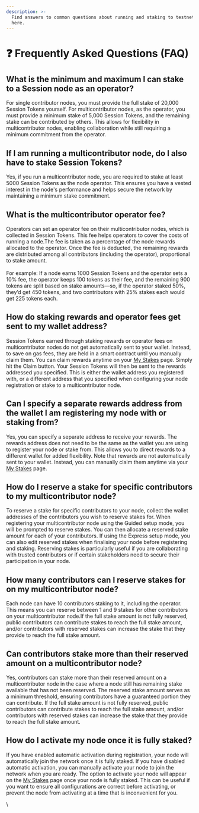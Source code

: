 ```yaml
---
description: >-
  Find answers to common questions about running and staking to testnet nodes
  here.
---
```


# ❓ Frequently Asked Questions (FAQ)

## **What is the minimum and maximum I can stake to a Session node as an operator?**

For single contributor nodes, you must provide the full stake of 20,000 Session Tokens yourself. For multicontributor nodes, as the operator, you must provide a minimum stake of 5,000 Session Tokens, and the remaining stake can be contributed by others. This allows for flexibility in multicontributor nodes, enabling collaboration while still requiring a minimum commitment from the operator.

## If I am running a multicontributor node, do I also have to stake Session Tokens?

Yes, if you run a multicontributor node, you are required to stake at least 5000 Session Tokens as the node operator. This ensures you have a vested interest in the node's performance and helps secure the network by maintaining a minimum stake commitment.

## What is the multicontributor operator fee?

Operators can set an operator fee on their multicontributor nodes, which is collected in Session Tokens. This fee helps operators to cover the costs of running a node.The fee is taken as a percentage of the node rewards allocated to the operator. Once the fee is deducted, the remaining rewards are distributed among all contributors (including the operator), proportional to stake amount.\
\
For example: If a node earns 1000 Session Tokens and the operator sets a 10% fee, the operator keeps 100 tokens as their fee, and the remaining 900 tokens are split based on stake amounts—so, if the operator staked 50%, they’d get 450 tokens, and two contributors with 25% stakes each would get 225 tokens each.

## How do staking rewards and operator fees get sent to my wallet address?

Session Tokens earned through staking rewards or operator fees on multicontributor nodes do not get automatically sent to your wallet. Instead, to save on gas fees, they are held in a smart contract until you manually claim them. You can claim rewards anytime on your [My Stakes](https://stake.getsession.org/mystakes) page. Simply hit the Claim button. Your Session Tokens will then be sent to the rewards addressed you specified. This is either the wallet address you registered with, or a different address that you specified when configuring your node registration or stake to a multicontributor node.

## Can I specify a separate rewards address from the wallet I am registering my node with or staking from?

Yes, you can specify a separate address to receive your rewards. The rewards address does not need to be the same as the wallet you are using to register your node or stake from. This allows you to direct rewards to a different wallet for added flexibility. Note that rewards are not automatically sent to your wallet. Instead, you can manually claim them anytime via your [My Stakes](https://stake.getsession.org/mystakes) page.

## How do I reserve a stake for specific contributors to my multicontributor node?

To reserve a stake for specific contributors to your node, collect the wallet addresses of the contributors you wish to reserve stakes for. When registering your multicontributor node using the Guided setup mode, you will be prompted to reserve stakes. You can then allocate a reserved stake amount for each of your contributors. If using the Express setup mode, you can also edit reserved stakes when finalising your node before registering and staking. Reserving stakes is particularly useful if you are collaborating with trusted contributors or if certain stakeholders need to secure their participation in your node.

## How many contributors can I reserve stakes for on my multicontributor node?

Each node can have 10 contributors staking to it, including the operator. This means you can reserve between 1 and 9 stakes for other contributors on your multicontributor node.If the full stake amount is not fully reserved, public contributors can contribute stakes to reach the full stake amount, and/or contributors with reserved stakes can increase the stake that they provide to reach the full stake amount.

## Can contributors stake more than their reserved amount on a multicontributor node?

Yes, contributors can stake more than their reserved amount on a multicontributor node in the case where a node still has remaining stake available that has not been reserved. The reserved stake amount serves as a minimum threshold, ensuring contributors have a guaranteed portion they can contribute. If the full stake amount is not fully reserved, public contributors can contribute stakes to reach the full stake amount, and/or contributors with reserved stakes can increase the stake that they provide to reach the full stake amount.

## How do I activate my node once it is fully staked?

If you have enabled automatic activation during registration, your node will automatically join the network once it is fully staked. If you have disabled automatic activation, you can manually activate your node to join the network when you are ready. The option to activate your node will appear on the [My Stakes](https://stake.getsession.org/mystakes) page once your node is fully staked. This can be useful if you want to ensure all configurations are correct before activating, or prevent the node from activating at a time that is inconvenient for you.

\


